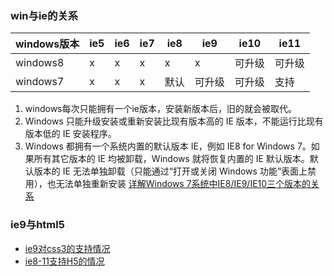 ### win与ie的关系

windows版本|ie5|ie6|ie7|ie8|ie9|ie10|ie11
---|---|---|---|---|---|---|---
windows8|x|x|x|x|x|可升级|可升级
windows7|x|x|x|默认|可升级|可升级|支持

1. windows每次只能拥有一个ie版本，安装新版本后，旧的就会被取代。
2. Windows 只能升级安装或重新安装比现有版本高的 IE 版本，不能运行比现有版本低的 IE 安装程序。
3. Windows 都拥有一个系统内置的默认版本 IE，例如 IE8 for Windows 7。如果所有其它版本的 IE 均被卸载，Windows 就将恢复内置的 IE 默认版本。默认版本的 IE 无法单独卸载（只能通过“打开或关闭 Windows 功能”表面上禁用），也无法单独重新安装
[详解Windows 7系统中IE8/IE9/IE10三个版本的关系](http://www.iefans.net/windows7-ie8-ie9-ie10-guanxi/)
### ie9与html5
- [ie9对css3的支持情况](https://msdn.microsoft.com/en-us/library/cc351024%28VS.85%29.aspx)
- [ie8-11支持H5的情况](https://html5test.com/compare/browser/ie-8/ie-9/ie-10/ie-11.html)